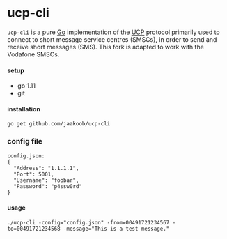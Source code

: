 # ucp-cli

`ucp-cli` is a pure [Go](https://golang.org) implementation of the [UCP](https://wiki.wireshark.org/UCP) protocol primarily used to connect to short message service centres (SMSCs),  in order to send and receive short messages (SMS). This fork is adapted to work with the Vodafone SMSCs.

#### setup
- go 1.11
- git

#### installation
```
go get github.com/jaakoob/ucp-cli
```

### config file

```
config.json:
{
  "Address": "1.1.1.1",
  "Port": 5001,
  "Username": "foobar",
  "Password": "p4ssw0rd"
}
```

#### usage
```
./ucp-cli -config="config.json" -from=00491721234567 -to=00491721234568 -message="This is a test message."
```
